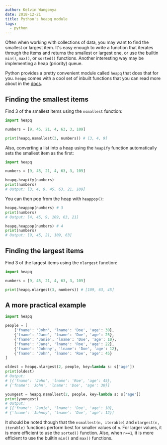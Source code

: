 ```yaml
---
author: Kelvin Wangonya
date: 2018-12-21
title: Python's heapq module
tags:
  - python
---
```


Often when working with collections of data, you may want to find the
smallest or largest item. It's easy enough to write a function that
iterates through the items and returns the smallest or largest one, or
use the builtin `min()`, `max()`, or
`sorted()` functions. Another interesting way may be
implementing a heap (priority) queue.

Python provides a pretty convenient module called `heapq`
that does that for you. `heapq` comes with a cool set of
inbuilt functions that you can read more about in the
[docs](https://docs.python.org/3.0/library/heapq.html).

## Finding the smallest items

Find 3 of the smallest items using the `nsmallest` function:

```python
import heapq

numbers = [9, 45, 21, 4, 63, 3, 109]

print(heapq.nsmallest(3, numbers)) # [3, 4, 9]
```

Also, converting a list into a heap using the `heapify`
function automatically sets the smallest item as the first:

```python
import heapq

numbers = [9, 45, 21, 4, 63, 3, 109]

heapq.heapify(numbers)
print(numbers)
# Output: [3, 4, 9, 45, 63, 21, 109]
```

You can then pop from the heap with `heappop()`:

```python
heapq.heappop(numbers) # 3
print(numbers)
# Output: [4, 45, 9, 109, 63, 21]

heapq.heappop(numbers) # 4
print(numbers)
# Output: [9, 45, 21, 109, 63]
```

## Finding the largest items

Find 3 of the largest items using the `nlargest` function:

```python
import heapq

numbers = [9, 45, 21, 4, 63, 3, 109]

print(heapq.nlargest(3, numbers)) # [109, 63, 45]
```

## A more practical example

```python
import heapq

people = [
    {'fname': 'John', 'lname': 'Doe', 'age': 30},
    {'fname': 'Jane', 'lname': 'Doe', 'age': 25},
    {'fname': 'Janie', 'lname': 'Doe', 'age': 10},
    {'fname': 'Jane', 'lname': 'Roe', 'age': 22},
    {'fname': 'Johnny', 'lname': 'Doe', 'age': 12},
    {'fname': 'John', 'lname': 'Roe', 'age': 45}
]

oldest = heapq.nlargest(2, people, key=lambda s: s['age'])
print(oldest)
# Output:
# [{'fname': 'John', 'lname': 'Roe', 'age': 45},
# {'fname': 'John', 'lname': 'Doe', 'age': 30}]

youngest = heapq.nsmallest(2, people, key=lambda s: s['age'])
print(youngest)
# Output:
# [{'fname': 'Janie', 'lname': 'Doe', 'age': 10},
# {'fname': 'Johnny', 'lname': 'Doe', 'age': 12}]
```

It should be noted though that the `nsmallest(n, iterable)`
and `nlargest(n, iterable)` functions perform best for
smaller values of `n`. For larger values, it is more
efficient to use the `sorted()` function. Also, when
`n==1`, it is more efficient to use the builtin
`min()` and `max()` functions.
